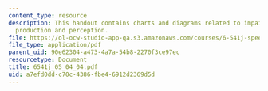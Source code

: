 ```yaml
---
content_type: resource
description: This handout contains charts and diagrams related to impaired speech
  production and perception.
file: https://ol-ocw-studio-app-qa.s3.amazonaws.com/courses/6-541j-speech-communication-spring-2004/a7efd0ddc70c4386fbe46912d2369d5d_6541j_05_04_04.pdf
file_type: application/pdf
parent_uid: 90e62304-a473-4a7a-54b8-2270f3ce97ec
resourcetype: Document
title: 6541j_05_04_04.pdf
uid: a7efd0dd-c70c-4386-fbe4-6912d2369d5d
---
```

